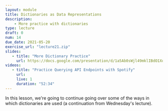 ```yaml
---
layout: module
title: Dictionaries as Data Representations
description:
    - More practice with dictionaries
type: lecture
draft: 0
num: 14
due_date: 2021-05-20
exercise_url: "lecture21.zip"
slides:
   - title: "More Dictionary Practice"
     url: https://docs.google.com/presentation/d/1a5Ab0sWjl49mklIBdO1XocaUTCdgEUGTar2NBGNDkiM/edit?usp=sharing
videos:
   - title: "Practice Querying API Endpoints with Spotify"
     url: 
     live: 1
     duration: "52:34"
---
```


In this lesson, we're going to continue going over some of the ways in which dictionaries are used (a continuation from Wednesday's lecture).

